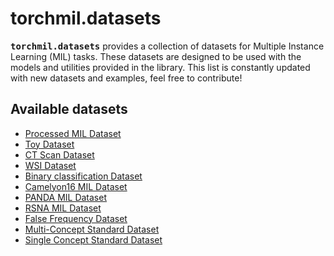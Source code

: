 # torchmil.datasets

<tt><b>torchmil.datasets</b></tt> provides a collection of datasets for Multiple Instance Learning (MIL) tasks.
These datasets are designed to be used with the models and utilities provided in the library.
This list is constantly updated with new datasets and examples, feel free to contribute!

## Available datasets
- [Processed MIL Dataset](processed_mil_dataset.md)
- [Toy Dataset](toy_dataset.md)
- [CT Scan Dataset](ctscan_dataset.md)
- [WSI Dataset](wsi_dataset.md)
- [Binary classification Dataset](binary_classification_dataset.md)
- [Camelyon16 MIL Dataset](camelyon16mil_dataset.md)
- [PANDA MIL Dataset](pandamil_dataset.md)
- [RSNA MIL Dataset](rsnamil_dataset.md)
- [False Frequency Dataset](false_frequency_dataset.md)
- [Multi-Concept Standard Dataset](mc_standard_dataset.md)
- [Single Concept Standard Dataset](sc_standard_dataset.md)
